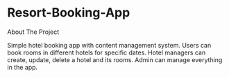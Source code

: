 # Resort-Booking-App
About The Project



Simple hotel booking app with content management system. Users can book rooms in different hotels for specific dates. Hotel managers can create, update, delete a hotel and its rooms. Admin can manage everything in the app.
